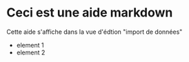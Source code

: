 # Ceci est une aide markdown
Cette aide s'affiche dans la vue d'édtion "import de données"
- element 1
- element 2
